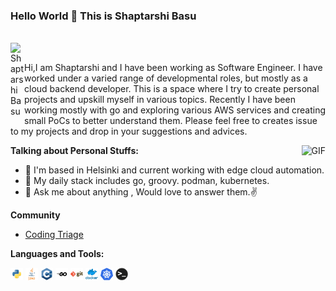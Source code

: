 ### Hello World 👋 This is Shaptarshi Basu

<br/>

<a href="https://www.linkedin.com/in/shaptarshi-basu-8675b4104/">
<img align="left" alt="Shaptarshi Basu" width="22px" src="https://cdn.jsdelivr.net/npm/simple-icons@v3/icons/linkedin.svg" />
</a>
<br />

Hi,I am Shaptarshi and I have been working as Software Engineer. I have worked under a varied range of developmental roles, but mostly as a cloud backend developer.
This is a space where I try to create personal projects and upskill myself in various topics. Recently I have been working mostly with go and exploring various AWS services and creating small PoCs to better understand them. Please feel free to creates issue to my projects and drop in your suggestions and advices.


<img align="right" alt="GIF" src="https://i.pinimg.com/originals/bc/75/22/bc75225ef044d29d1f2d1c051d9b8063.gif"/>







**Talking about Personal Stuffs:**

- 🔭 I'm based in Helsinki and current working with edge cloud automation.
- 🌱 My daily stack includes go, groovy. podman, kubernetes.
- 💬 Ask me about anything , Would love to answer them.✌



**Community**
- [Coding Triage](https://www.codetriage.com/)

**Languages and Tools:**


<code><img height="20" src="https://raw.githubusercontent.com/github/explore/80688e429a7d4ef2fca1e82350fe8e3517d3494d/topics/python/python.png"></code>
<code><img height="20" src="https://raw.githubusercontent.com/github/explore/80688e429a7d4ef2fca1e82350fe8e3517d3494d/topics/java/java.png"></code>
<code><img height="20" src="https://raw.githubusercontent.com/github/explore/80688e429a7d4ef2fca1e82350fe8e3517d3494d/topics/cpp/cpp.png"></code>
<code><img height="20" src="https://raw.githubusercontent.com/github/explore/80688e429a7d4ef2fca1e82350fe8e3517d3494d/topics/go/go.png"></code>
<code><img height="20" src="https://raw.githubusercontent.com/github/explore/80688e429a7d4ef2fca1e82350fe8e3517d3494d/topics/git/git.png"></code>
<code><img height="20" src="https://raw.githubusercontent.com/github/explore/80688e429a7d4ef2fca1e82350fe8e3517d3494d/topics/docker/docker.png"></code>
<code><img height="20" src="https://raw.githubusercontent.com/github/explore/80688e429a7d4ef2fca1e82350fe8e3517d3494d/topics/kubernetes/kubernetes.png"></code>
<code><img height="20" src="https://raw.githubusercontent.com/github/explore/80688e429a7d4ef2fca1e82350fe8e3517d3494d/topics/terminal/terminal.png"></code>

